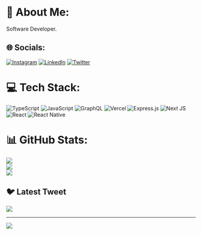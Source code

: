 # 💫 About Me:
Software Developer.


## 🌐 Socials:
[![Instagram](https://img.shields.io/badge/Instagram-%23E4405F.svg?logo=Instagram&logoColor=white)](https://instagram.com/mustaphalimar) [![LinkedIn](https://img.shields.io/badge/LinkedIn-%230077B5.svg?logo=linkedin&logoColor=white)](https://linkedin.com/in/tapham079) [![Twitter](https://img.shields.io/badge/Twitter-%231DA1F2.svg?logo=Twitter&logoColor=white)](https://twitter.com/limarmustapha) 

# 💻 Tech Stack:
![TypeScript](https://img.shields.io/badge/typescript-%23007ACC.svg?style=for-the-badge&logo=typescript&logoColor=white) ![JavaScript](https://img.shields.io/badge/javascript-%23323330.svg?style=for-the-badge&logo=javascript&logoColor=%23F7DF1E) ![GraphQL](https://img.shields.io/badge/-GraphQL-E10098?style=for-the-badge&logo=graphql&logoColor=white) ![Vercel](https://img.shields.io/badge/vercel-%23000000.svg?style=for-the-badge&logo=vercel&logoColor=white) ![Express.js](https://img.shields.io/badge/express.js-%23404d59.svg?style=for-the-badge&logo=express&logoColor=%2361DAFB) ![Next JS](https://img.shields.io/badge/Next-black?style=for-the-badge&logo=next.js&logoColor=white) ![React](https://img.shields.io/badge/react-%2320232a.svg?style=for-the-badge&logo=react&logoColor=%2361DAFB) ![React Native](https://img.shields.io/badge/react_native-%2320232a.svg?style=for-the-badge&logo=react&logoColor=%2361DAFB)
# 📊 GitHub Stats:
![](https://github-readme-stats.vercel.app/api?username=mustaphalimar&theme=dark&hide_border=false&include_all_commits=false&count_private=false)<br/>
![](https://github-readme-streak-stats.herokuapp.com/?user=mustaphalimar&theme=dark&hide_border=false)<br/>
![](https://github-readme-stats.vercel.app/api/top-langs/?username=mustaphalimar&theme=dark&hide_border=false&include_all_commits=false&count_private=false&layout=compact)

## 🐦 Latest Tweet
[![](https://gtce.itsvg.in/api?username=limarmustapha)](https://github.com/VishwaGauravIn/github-twitter-card-embed)

---
[![](https://visitcount.itsvg.in/api?id=mustaphalimar&icon=0&color=0)](https://visitcount.itsvg.in)

<!-- Proudly created with GPRM ( https://gprm.itsvg.in ) -->
